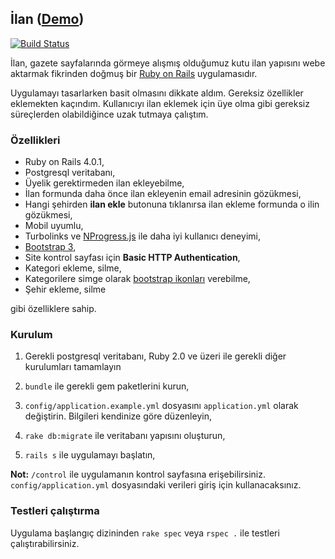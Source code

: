 ## İlan ([Demo](http://fastilan.herokuapp.com/))
[![Build Status](https://travis-ci.org/cihad/ilan.png?branch=master)](https://travis-ci.org/cihad/ilan)

İlan, gazete sayfalarında görmeye alışmış olduğumuz kutu ilan yapısını webe aktarmak fikrinden doğmuş bir [Ruby on Rails](http://www.rubyonrails.org) uygulamasıdır.

Uygulamayı tasarlarken basit olmasını dikkate aldım. Gereksiz özellikler eklemekten kaçındım. Kullanıcıyı ilan eklemek için üye olma gibi gereksiz süreçlerden olabildiğince uzak tutmaya çalıştım. 

### Özellikleri

- Ruby on Rails 4.0.1,
- Postgresql veritabanı,
- Üyelik gerektirmeden ilan ekleyebilme,
- İlan formunda daha önce ilan ekleyenin email adresinin gözükmesi,
- Hangi şehirden **ilan ekle** butonuna tıklanırsa ilan ekleme formunda o ilin gözükmesi,
- Mobil uyumlu,
- Turbolinks ve [NProgress.js](https://github.com/rstacruz/nprogress) ile daha iyi kullanıcı deneyimi,
- [Bootstrap 3](http://getbootstrap.com/),
- Site kontrol sayfası için **Basic HTTP Authentication**,
- Kategori ekleme, silme,
- Kategorilere simge olarak [bootstrap ikonları](http://getbootstrap.com/components/#glyphicons) verebilme,
- Şehir ekleme, silme

gibi özelliklere sahip.

### Kurulum

1. Gerekli postgresql veritabanı, Ruby 2.0 ve üzeri ile gerekli diğer kurulumları tamamlayın 

2. `bundle` ile gerekli gem paketlerini kurun,

3. `config/application.example.yml` dosyasını `application.yml` olarak değiştirin. Bilgileri kendinize göre düzenleyin,

4. `rake db:migrate` ile veritabanı yapısını oluşturun,

5. `rails s` ile uygulamayı başlatın,


**Not:** `/control` ile uygulamanın kontrol sayfasına erişebilirsiniz. `config/application.yml` dosyasındaki verileri giriş için kullanacaksınız.

### Testleri çalıştırma

Uygulama başlangıç dizininden `rake spec` veya `rspec .` ile testleri çalıştırabilirsiniz.